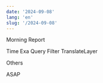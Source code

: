 ```yaml
---
date: '2024-09-08'
lang: 'en'
slug: '/2024-09-08'
---
```


Morning Report

Time
Exa Query
Filter
TranslateLayer

Others

ASAP
